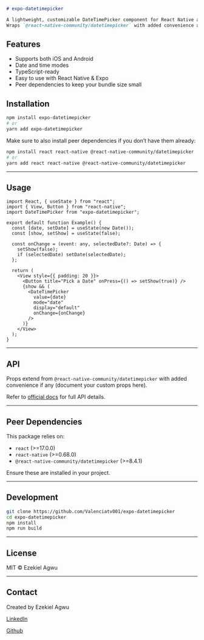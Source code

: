 ```md
# expo-datetimepicker

A lightweight, customizable DateTimePicker component for React Native and Expo projects, built with TypeScript.  
Wraps `@react-native-community/datetimepicker` with added convenience and Expo compatibility.
```

## Features

- Supports both iOS and Android
- Date and time modes
- TypeScript-ready
- Easy to use with React Native & Expo
- Peer dependencies to keep your bundle size small

## Installation

```bash
npm install expo-datetimepicker
# or
yarn add expo-datetimepicker
```

Make sure to also install peer dependencies if you don’t have them already:

```bash
npm install react react-native @react-native-community/datetimepicker
# or
yarn add react react-native @react-native-community/datetimepicker
```

---

## Usage

```tsx
import React, { useState } from "react";
import { View, Button } from "react-native";
import DateTimePicker from "expo-datetimepicker";

export default function Example() {
  const [date, setDate] = useState(new Date());
  const [show, setShow] = useState(false);

  const onChange = (event: any, selectedDate?: Date) => {
    setShow(false);
    if (selectedDate) setDate(selectedDate);
  };

  return (
    <View style={{ padding: 20 }}>
      <Button title="Pick a Date" onPress={() => setShow(true)} />
      {show && (
        <DateTimePicker
          value={date}
          mode="date"
          display="default"
          onChange={onChange}
        />
      )}
    </View>
  );
}
```

---

## API

Props extend from `@react-native-community/datetimepicker` with added convenience if any (document your custom props
here).

Refer to [official docs](https://github.com/react-native-datetimepicker/datetimepicker) for full API details.

---

## Peer Dependencies

This package relies on:

- `react` (>=17.0.0)
- `react-native` (>=0.68.0)
- `@react-native-community/datetimepicker` (>=8.4.1)

Ensure these are installed in your project.

---

## Development

```bash
git clone https://github.com/Valenciatv001/expo-datetimepicker
cd expo-datetimepicker
npm install
npm run build
```

---

## License

MIT © Ezekiel Agwu

---

## Contact

Created by Ezekiel Agwu

[LinkedIn](https://www.linkedin.com/in/agwuezekiel/)

[Github](https://github.com/valenciatv001)
